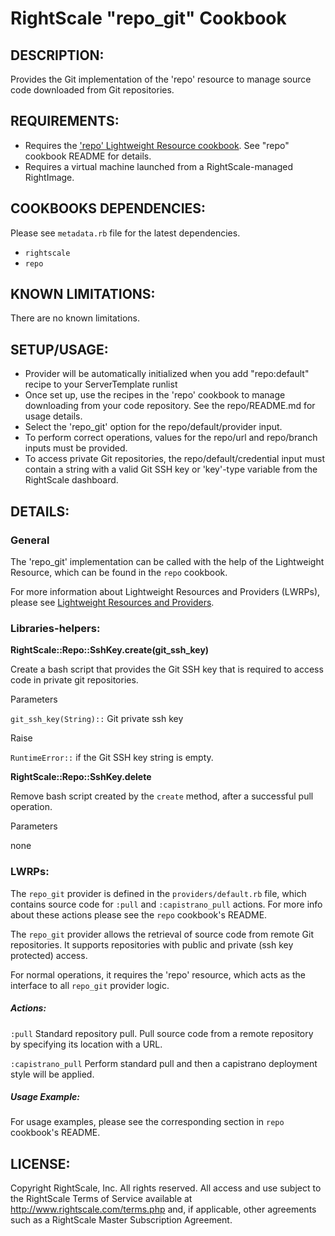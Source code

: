 # RightScale "repo_git" Cookbook

## DESCRIPTION:

Provides the Git implementation of the 'repo' resource to
manage source code downloaded from Git repositories.

## REQUIREMENTS:

* Requires the ['repo' Lightweight Resource cookbook][repo]. See "repo" cookbook
  README for details.
* Requires a virtual machine launched from a RightScale-managed RightImage.

[repo]: https://github.com/rightscale/rightscale_cookbooks/tree/master/cookbooks/repo

## COOKBOOKS DEPENDENCIES:

Please see `metadata.rb` file for the latest dependencies.

* `rightscale`
* `repo`

## KNOWN LIMITATIONS:

There are no known limitations.

## SETUP/USAGE:

* Provider will be automatically initialized when you add "repo:default" recipe
  to your ServerTemplate runlist
* Once set up, use the recipes in the 'repo' cookbook to manage downloading from
  your code repository. See the repo/README.md for usage details.
* Select the 'repo_git' option for the repo/default/provider input.
* To perform correct operations, values for the repo/url and repo/branch inputs
  must be provided.
* To access private Git repositories, the repo/default/credential input must
  contain a string with a valid Git SSH key or 'key'-type variable from the
  RightScale dashboard.

## DETAILS:

### General

The 'repo_git' implementation can be called with the help of the Lightweight
Resource, which can be found in the `repo` cookbook.

For more information about Lightweight Resources and Providers (LWRPs), please
see [Lightweight Resources and Providers][Guide].

[Guide]: http://support.rightscale.com/12-Guides/Chef_Cookbooks_Developer_Guide/04-Developer/06-Development_Resources/Lightweight_Resources_and_Providers_(LWRP)

### Libraries-helpers:

**RightScale::Repo::SshKey.create(git_ssh_key)**

Create a bash script that provides the Git SSH key that is required to access
code in private git repositories.

Parameters

`git_ssh_key(String)::` Git private ssh key

Raise

`RuntimeError::` if the Git SSH key string is empty.

**RightScale::Repo::SshKey.delete**

Remove bash script created by the `create` method, after a successful pull
operation.

Parameters

none

### LWRPs:

The `repo_git` provider is defined in the `providers/default.rb` file, which
contains source code for `:pull` and `:capistrano_pull` actions.
For more info about these actions please see the `repo` cookbook's README.

The `repo_git` provider allows the retrieval of source code from remote Git
repositories. It supports repositories with public and private
(ssh key protected) access.

For normal operations, it requires the 'repo' resource, which acts as the
interface to all `repo_git` provider logic.

##### Actions:

`:pull`
Standard repository pull. Pull source code from a remote repository by
specifying its location with a URL.

`:capistrano_pull`
Perform standard pull and then a capistrano deployment style will be applied.

##### Usage Example:

For usage examples, please see the corresponding section in `repo` cookbook's
README.

## LICENSE:

Copyright RightScale, Inc. All rights reserved.
All access and use subject to the RightScale Terms of Service available at
http://www.rightscale.com/terms.php and, if applicable, other agreements
such as a RightScale Master Subscription Agreement.
